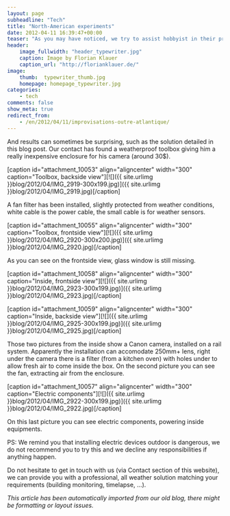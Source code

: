 ```yaml
---
layout: page
subheadline: "Tech"
title: "North-American experiments"
date: 2012-04-11 16:39:47+00:00
teaser: "As you may have noticed, we try to assist hobbyist in their project so that they can implement our powerful solution at low cost, they only constraint being that their project must not have any commercial vocation."
header:
    image_fullwidth: "header_typewriter.jpg"
    caption: Image by Florian Klauer
    caption_url: "http://florianklauer.de/"
image:
    thumb:  typewriter_thumb.jpg
    homepage: homepage_typewriter.jpg
categories:
    - tech
comments: false
show_meta: true
redirect_from:
    - /en/2012/04/11/improvisations-outre-atlantique/
---
```

And results can sometimes be surprising, such as the solution detailed in this blog post. Our contact has found a weatherproof toolbox giving him a really inexpensive enclosure for his camera (around 30$).

[caption id="attachment_10053" align="aligncenter" width="300" caption="Toolbox, backside view"][![]({{ site.urlimg }}blog/2012/04/IMG_2919-300x199.jpg)]({{ site.urlimg }}blog/2012/04/IMG_2919.jpg)[/caption]

A fan filter has been installed, slightly protected from weather conditions, white cable is the power cable, the small cable is for weather sensors.

[caption id="attachment_10055" align="aligncenter" width="300" caption="Toolbox, frontside view"][![]({{ site.urlimg }}blog/2012/04/IMG_2920-300x200.jpg)]({{ site.urlimg }}blog/2012/04/IMG_2920.jpg)[/caption]

As you can see on the frontside view, glass window is still missing.

[caption id="attachment_10058" align="aligncenter" width="300" caption="Inside, frontside view"][![]({{ site.urlimg }}blog/2012/04/IMG_2923-300x199.jpg)]({{ site.urlimg }}blog/2012/04/IMG_2923.jpg)[/caption]

[caption id="attachment_10059" align="aligncenter" width="300" caption="Inside, backside view"][![]({{ site.urlimg }}blog/2012/04/IMG_2925-300x199.jpg)]({{ site.urlimg }}blog/2012/04/IMG_2925.jpg)[/caption]

Those two pictures from the inside show a Canon camera, installed on a rail system. Apparently the installation can accomodate 250mm+ lens, right under the camera there is a filter (from a kitchen oven) with holes under to allow fresh air to come inside the box. On the second picture you can see the fan, extracting air from the enclosure.

[caption id="attachment_10057" align="aligncenter" width="300" caption="Electric components"][![]({{ site.urlimg }}blog/2012/04/IMG_2922-300x199.jpg)]({{ site.urlimg }}blog/2012/04/IMG_2922.jpg)[/caption]

On this last picture you can see electric components, powering inside equipments.

PS: We remind you that installing electric devices outdoor is dangerous, we do not recommend you to try this and we decline any responsibilities if anything happen.

Do not hesitate to get in touch with us (via Contact section of this website), we can provide you with a professional, all weather solution matching your requirements (building monitoring, timelapse, ...).

_This article has been automatically imported from our old blog, there might be formatting or layout issues._
